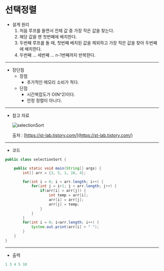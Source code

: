 # 선택정렬


- 설계 원리
    1. 처음 루프를 돌면서 전체 값 중 가장 작은 값을 찾는다.
    2. 해당 값을 맨 첫번째에 배치한다.
    3. 두번째 루프를 돌 때, 첫번째 배치된 값을 제외하고 가장 작은 값을 찾아 두번째에 배치한다.
    4. 두번째 … 세번째 … n-1번째까지 반복한다.

---

- 장단점
    - 장점
        - 추가적인 메모리 소비가 적다.
    - 단점
        - 시간복잡도가 O(N^2)이다.
        - 안정 정렬이 아니다.

---

- 참고 자료
    
    ![selectionSort](https://img1.daumcdn.net/thumb/R1280x0/?scode=mtistory2&fname=https%3A%2F%2Fblog.kakaocdn.net%2Fdn%2FcO4e4B%2FbtqNhbVoPkl%2F2ZLzCObztYU79fb9dkns8K%2Fimg.png)
    
    출처 : [https://st-lab.tistory.com/](https://st-lab.tistory.com/)
    
---

- 코드

```java
public class selectionSort {

    public static void main(String[] args) {
        int[] arr = {3, 5, 1, 10, 4};

        for(int i = 0; i < arr.length; i++) {
            for(int j = i+1; j < arr.length; j++) {
                if(arr[i] > arr[j]) {
                    int temp = arr[i];
                    arr[i] = arr[j];
                    arr[j] = temp;
                }
            }
        }
        for(int i = 0; i<arr.length; i++) {
            System.out.print(arr[i] + " ");
        }
    }
}
```

---

- 출력

```java
1 3 4 5 10
```